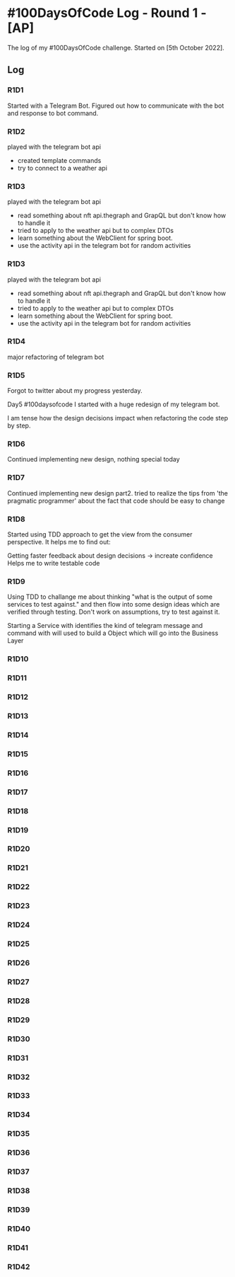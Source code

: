 # #100DaysOfCode Log - Round 1 - [AP]

The log of my #100DaysOfCode challenge. Started on [5th October 2022].

## Log

### R1D1 
Started with a Telegram Bot. Figured out how to communicate with the bot and response to bot command.
### R1D2
played with the telegram bot api
- created template commands
- try to connect to a weather api

### R1D3
played with the telegram bot api
- read something about nft api.thegraph and GrapQL but don't know how to handle it
- tried to apply to the weather api but to complex DTOs
- learn something about the WebClient for spring boot.
- use the activity api in the telegram bot for random activities

### R1D3
played with the telegram bot api
- read something about nft api.thegraph and GrapQL but don't know how to handle it
- tried to apply to the weather api but to complex DTOs
- learn something about the WebClient for spring boot.
- use the activity api in the telegram bot for random activities

### R1D4
major refactoring of telegram bot
### R1D5
Forgot to twitter about my progress yesterday.

Day5 #100daysofcode 
I started with a huge redesign of my telegram bot.

I am tense how the design decisions impact when refactoring the code step by step.
### R1D6
Continued implementing new design, nothing special today
### R1D7
Continued implementing new design part2.
tried to realize the tips from 'the pragmatic programmer' about the fact that code should be easy to change

### R1D8
Started using TDD approach to get the view from the consumer perspective. It helps me to find out:

Getting faster feedback about design decisions -> increate confidence
Helps me to write testable code
### R1D9
Using TDD to challange me about thinking "what is the output of some services to test against." and then flow into some design ideas which are verified through testing.
Don't work on assumptions, try to test against it.

Starting a Service with identifies the kind of telegram message and command with will used to build a Object which will go into the Business Layer


### R1D10
### R1D11
### R1D12
### R1D13
### R1D14
### R1D15
### R1D16
### R1D17
### R1D18
### R1D19
### R1D20
### R1D21
### R1D22
### R1D23
### R1D24
### R1D25
### R1D26
### R1D27
### R1D28
### R1D29
### R1D30
### R1D31
### R1D32
### R1D33
### R1D34
### R1D35
### R1D36
### R1D37
### R1D38
### R1D39
### R1D40
### R1D41
### R1D42
